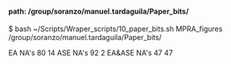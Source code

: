 #### path: /group/soranzo/manuel.tardaguila/Paper_bits/

$ bash ~/Scripts/Wraper_scripts/10_paper_bits.sh MPRA_figures /group/soranzo/manuel.tardaguila/Paper_bits/


EA NA's
80 14
ASE NA's
92 2
EA&ASE NA's
47 47
